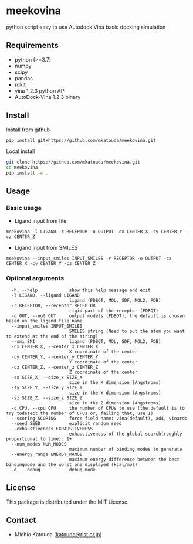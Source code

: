 # meekovina

python script easy to use Autodock Vina basic docking simulation

## Requirements

* python (>=3.7)
* numpy
* scipy
* pandas
* rdkit
* vina 1.2.3 python API
* AutoDock-Vina 1.2.3 binary

## Install

Install from github
```bash
pip install git+https://github.com/mkatouda/meekovina.git
```

Local install
```bash
git clone https://github.com/mkatouda/meekovina.git
cd meekovina
pip install -e .
```

## Usage

### Basic usage

- Ligand input from file
```
meekovina -l LIGAND -r RECEPTOR -o OUTPUT -cx CENTER_X -cy CENTER_Y -cz CENTER_Z
```

- Ligand input from SMILES

```
meekovina --input_smiles INPUT_SMILES -r RECEPTOR -o OUTPUT -cx CENTER_X -cy CENTER_Y -cz CENTER_Z
```

### Optional arguments

```
  -h, --help            show this help message and exit
  -l LIGAND, --ligand LIGAND
                        ligand (PDBQT, MOL, SDF, MOL2, PDB)
  -r RECEPTOR, --receptor RECEPTOR
                        rigid part of the receptor (PDBQT)
  -o OUT, --out OUT     output models (PDBQT), the default is chosen based on the ligand file name
  --input_smiles INPUT_SMILES
                        SMILES string (Need to put the atom you want to extend at the end of the string)
  --smi SMI             ligand (PDBQT, MOL, SDF, MOL2, PDB)
  -cx CENTER_X, --center_x CENTER_X
                        X coordinate of the center
  -cy CENTER_Y, --center_y CENTER_Y
                        Y coordinate of the center
  -cz CENTER_Z, --center_z CENTER_Z
                        Z coordinate of the center
  -sx SIZE_X, --size_x SIZE_X
                        size in the X dimension (Angstroms)
  -sy SIZE_Y, --size_y SIZE_Y
                        size in the Y dimension (Angstroms)
  -sz SIZE_Z, --size_z SIZE_Z
                        size in the Z dimension (Angstroms)
  -c CPU, --cpu CPU     the number of CPUs to use (the default is to try todetect the number of CPUs or, failing that, use 1)
  --scoring SCORING     force field name: vina(default), ad4, vinardo
  --seed SEED           explicit random seed
  --exhaustiveness EXHAUSTIVENESS
                        exhaustiveness of the global search(roughly proportional to time): 1+
  --num_modes NUM_MODES
                        maximum number of binding modes to generate
  --energy_range ENERGY_RANGE
                        maximum energy difference between the best bindingmode and the worst one displayed (kcal/mol)
  -d, --debug           debug mode
```

## License

This package is distributed under the MIT License.

## Contact

- Michio Katouda (katouda@rist.or.jp)
